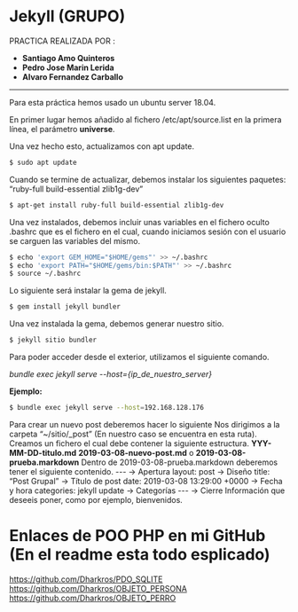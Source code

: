 # Jekyll (GRUPO)

PRACTICA REALIZADA POR :
* **Santiago Amo Quinteros**
* **Pedro Jose Marin Lerida**
* **Alvaro Fernandez Carballo** 
------------------------------

Para esta práctica hemos usado un ubuntu server 18.04.

En primer lugar hemos añadido al fichero /etc/apt/source.list en la primera línea, el parámetro **universe**.

Una vez hecho esto, actualizamos con apt update.

```sh
$ sudo apt update
```

Cuando se termine de actualizar, debemos instalar los siguientes paquetes: “ruby-full build-essential zlib1g-dev”

```sh
$ apt-get install ruby-full build-essential zlib1g-dev
```
Una vez instalados, debemos incluir unas variables en el fichero oculto .bashrc que es el fichero en el cual, cuando iniciamos sesión con el usuario se carguen las variables del mismo.
```sh
$ echo 'export GEM_HOME="$HOME/gems"' >> ~/.bashrc
$ echo 'export PATH="$HOME/gems/bin:$PATH"' >> ~/.bashrc
$ source ~/.bashrc
```
Lo siguiente será instalar la gema de jekyll.
```sh
$ gem install jekyll bundler
```
Una vez instalada la gema, debemos generar nuestro sitio.

```sh
$ jekyll sitio bundler
```
Para poder acceder desde el exterior, utilizamos el siguiente comando.

*bundle exec jekyll serve --host={ip_de_nuestro_server}*

**Ejemplo:**
```sh
$ bundle exec jekyll serve --host=192.168.128.176
```

Para crear un nuevo post deberemos hacer lo siguiente
Nos dirigimos a la carpeta “~/sitio/_post” (En nuestro caso se encuentra en esta ruta).
Creamos un fichero el cual debe contener la siguiente estructura.
**YYY-MM-DD-titulo.md**
**2019-03-08-nuevo-post.md** o **2019-03-08-prueba.markdown**
Dentro de 2019-03-08-prueba.markdown deberemos tener el siguiente contenido.
---                                 → Apertura
layout: post                        → Diseño 
title: “Post Grupal”                → Título de post
date: 2019-03-08 13:29:00 +0000     → Fecha y hora
categories: jekyll update           → Categorías
---                                 → Cierre
Información que deseeis poner, como por ejemplo, bienvenidos. 


# Enlaces de POO PHP en mi GitHub (En el readme esta todo esplicado)

https://github.com/Dharkros/PDO_SQLITE
https://github.com/Dharkros/OBJETO_PERSONA
https://github.com/Dharkros/OBJETO_PERRO
